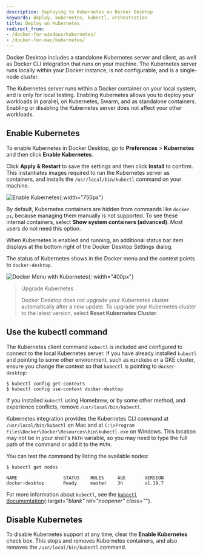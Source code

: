 ```yaml
---
description: Deploying to Kubernetes on Docker Desktop
keywords: deploy, kubernetes, kubectl, orchestration
title: Deploy on Kubernetes
redirect_from:
- /docker-for-windows/kubernetes/
- /docker-for-mac/kubernetes/
---
```


Docker Desktop includes a standalone Kubernetes server and client,
as well as Docker CLI integration that runs on your machine. The Kubernetes server runs locally within your Docker instance, is not configurable, and is a single-node cluster.

The Kubernetes server runs within a Docker container on your local system, and
is only for local testing. Enabling Kubernetes allows you to deploy
your workloads in parallel, on Kubernetes, Swarm, and as standalone containers. Enabling or disabling the Kubernetes server does not affect your other
workloads.

## Enable Kubernetes

To enable Kubernetes in Docker Desktop, go to **Preferences** > **Kubernetes** and then click **Enable Kubernetes**.

Click **Apply & Restart** to save the settings and then click **Install** to confirm. This instantiates images required to run the Kubernetes server as containers, and installs the `/usr/local/bin/kubectl` command on your machine.

![Enable Kubernetes](images/kube-enable.png){:width="750px"}

By default, Kubernetes containers are hidden from commands like `docker ps`, because managing them manually is not supported. To see these internal containers, select **Show system containers (advanced)**. Most users do not need this option.

When Kubernetes is enabled and running, an additional status bar item displays
  at the bottom right of the Docker Desktop Settings dialog.

The status of Kubernetes shows in the Docker menu and the context points to
  `docker-desktop`.

![Docker Menu with Kubernetes](images/kube-context.png){: width="400px"}

> Upgrade Kubernetes
>
> Docker Desktop does not upgrade your Kubernetes cluster automatically after a new update. To upgrade your Kubernetes cluster to the latest version, select **Reset Kubernetes Cluster**.

## Use the kubectl command

The Kubernetes client command `kubectl` is included and configured to connect
to the local Kubernetes server. If you have already installed `kubectl` and
pointing to some other environment, such as `minikube` or a GKE cluster, ensure you change the context so that `kubectl` is pointing to `docker-desktop`:

```console
$ kubectl config get-contexts
$ kubectl config use-context docker-desktop
```

If you installed `kubectl` using Homebrew, or by some other method, and
experience conflicts, remove `/usr/local/bin/kubectl`.

Kubernetes integration provides the Kubernetes CLI command
at `/usr/local/bin/kubectl` on Mac and at `C:\>Program Files\Docker\Docker\Resources\bin\kubectl.exe` on Windows. This location may not be in your shell's `PATH`
variable, so you may need to type the full path of the command or add it to
the `PATH`.

You can test the command by listing the available nodes:

```console
$ kubectl get nodes

NAME                 STATUS    ROLES     AGE       VERSION
docker-desktop       Ready     master    3h        v1.19.7
```

For more information about `kubectl`, see the
[`kubectl` documentation](https://kubernetes.io/docs/reference/kubectl/overview/){:target="_blank" rel="noopener" class="_"}.

## Disable Kubernetes

To disable Kubernetes support at any time, clear the **Enable Kubernetes** check box. This stops and removes Kubernetes containers, and also removes the `/usr/local/bin/kubectl` command.
